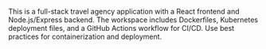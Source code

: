 <!-- Use this file to provide workspace-specific custom instructions to Copilot. For more details, visit https://code.visualstudio.com/docs/copilot/copilot-customization#_use-a-githubcopilotinstructionsmd-file -->

This is a full-stack travel agency application with a React frontend and Node.js/Express backend. The workspace includes Dockerfiles, Kubernetes deployment files, and a GitHub Actions workflow for CI/CD. Use best practices for containerization and deployment.
